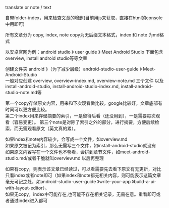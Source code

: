 translate or note / text

自带folder-index，用来检查文章的增删(目前用js来获取，直接在html的console中用即可)

所有文章分为 copy, index, note
copy为无后缀文本格式，index 和 note 为md格式

以安卓官网为例：android studio 》 user guide 》 Meet Android Studio
下面包含overview, install android studio等等文章

创建文件夹 android 》（为了减少层级）android-studio-user-guide 》 Meet-Android-Studio  
一般对应创建 overview, overview-index.md, overview-note.md 三个文件
以及 install-android-studio, install-android-studio-index.md, install-android-studio-note.md等

第一个copy存储原文内容，用来和下次观看做比较，google比较好，文章底部有时间可以更方便比较。  
第二个index用来存储摘要的索引，一是留待后看（还没用到），一是需要每次观看（容易变更）。
第三个note是对除了索引之外的部分，进行摘要，方便后续检索，而无需观看原文（英文真的累）。

如果index和note内容较少，会写成一个文件，如overview.md  
如果原文被记为索引，那么无需写三个文件，如install-android-studio就没有  
如果原文内容写在一个文件也不够看，会拼到章节文件，如meet-android-studio.md/或者干脆就叫overview.md 以后再整理

如果有copy，则表示该文章已经读过，可以看需要先去看下原文有无更新，对比只看index或者note即可（如果index和note都无相关内容，则可能表示这篇文章毫无可记之处，如android-studio-user-guide 》write-your-app 》build-a-ui-with-layout-editor）。  
如果无copy，index中可能存在,也可能不存在相关记录，无需在意。重看即可或者通过index进入都可  
